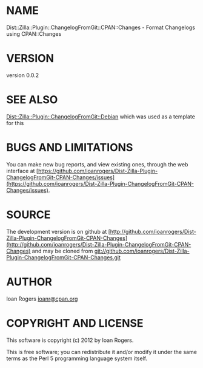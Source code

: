 # NAME

Dist::Zilla::Plugin::ChangelogFromGit::CPAN::Changes - Format Changelogs using CPAN::Changes

# VERSION

version 0.0.2

# SEE ALSO

[Dist::Zilla::Plugin::ChangelogFromGit::Debian](http://search.cpan.org/perldoc?Dist::Zilla::Plugin::ChangelogFromGit::Debian) which was used as a template for this

# BUGS AND LIMITATIONS

You can make new bug reports, and view existing ones, through the
web interface at [https://github.com/ioanrogers/Dist-Zilla-Plugin-ChangelogFromGit-CPAN-Changes/issues](https://github.com/ioanrogers/Dist-Zilla-Plugin-ChangelogFromGit-CPAN-Changes/issues).

# SOURCE

The development version is on github at [http://github.com/ioanrogers/Dist-Zilla-Plugin-ChangelogFromGit-CPAN-Changes](http://github.com/ioanrogers/Dist-Zilla-Plugin-ChangelogFromGit-CPAN-Changes)
and may be cloned from [git://github.com/ioanrogers/Dist-Zilla-Plugin-ChangelogFromGit-CPAN-Changes.git](git://github.com/ioanrogers/Dist-Zilla-Plugin-ChangelogFromGit-CPAN-Changes.git)

# AUTHOR

Ioan Rogers <ioanr@cpan.org>

# COPYRIGHT AND LICENSE

This software is copyright (c) 2012 by Ioan Rogers.

This is free software; you can redistribute it and/or modify it under
the same terms as the Perl 5 programming language system itself.